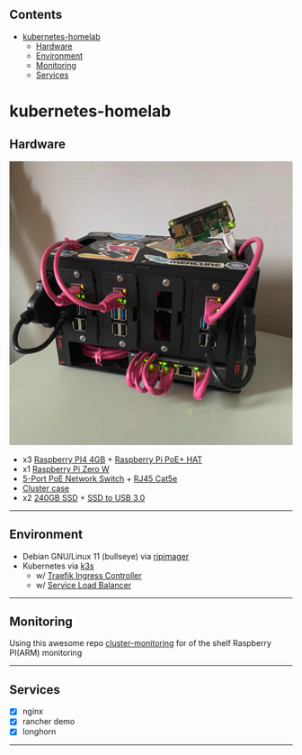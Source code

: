 <!-- START doctoc generated TOC please keep comment here to allow auto update -->
<!-- DON'T EDIT THIS SECTION, INSTEAD RE-RUN doctoc TO UPDATE -->
## Contents

- [kubernetes-homelab](#kubernetes-homelab)
  - [Hardware](#hardware)
  - [Environment](#environment)
  - [Monitoring](#monitoring)
  - [Services](#services)

<!-- END doctoc generated TOC please keep comment here to allow auto update -->

# kubernetes-homelab
## Hardware
![](./.docs/pleiades.jpeg)
- x3 [Raspberry PI4 4GB](https://thepihut.com/products/raspberry-pi-4-model-b?variant=20064052740158&src=raspberrypi) + [Raspberry Pi PoE+ HAT](https://thepihut.com/products/raspberry-pi-poe-plus-hat?variant=39862446096579)
- x1 [Raspberry Pi Zero W](https://thepihut.com/products/raspberry-pi-zero-w)
- [5-Port PoE Network Switch](https://www.amazon.co.uk/dp/B08D9G7WPN?psc=1&ref=ppx_yo2ov_dt_b_product_details) + [RJ45 Cat5e](https://thepihut.com/products/rj45-cat5e-ethernet-lan-cable-2m-pink?variant=20063167709246#product-reviews)
- [Cluster case](https://thepihut.com/products/complete-enclosure-for-raspberry-pi-clusters)
- x2 [240GB SSD](https://www.amazon.co.uk/dp/B076Y374ZH?psc=1&ref=ppx_yo2ov_dt_b_product_details) + [SSD to USB 3.0](https://thepihut.com/products/ssd-to-usb-3-0-cable-for-raspberry-pi?variant=38191015559363)

---

## Environment
- Debian GNU/Linux 11 (bullseye) via [ripimager](https://github.com/raspberrypi/rpi-imager)
- Kubernetes via [k3s](https://k3s.io/)
  - w/ [Traefik Ingress Controller](https://docs.k3s.io/networking#traefik-ingress-controller)
  - w/ [Service Load Balancer](https://docs.k3s.io/networking#service-load-balancer)

---

## Monitoring

Using this awesome repo [cluster-monitoring](https://github.com/carlosedp/cluster-monitoring) for of the shelf Raspberry PI(ARM) monitoring

---
## Services
- [x] nginx
- [x] rancher demo
- [x] longhorn

---
